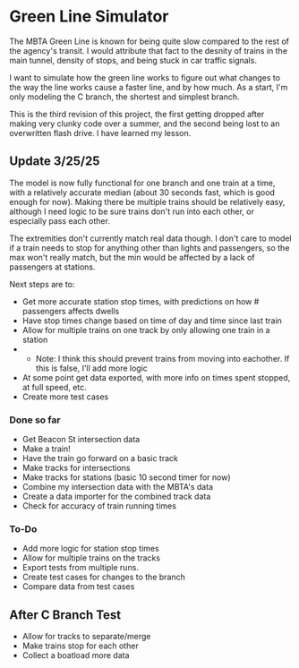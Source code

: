# Green Line Simulator

The MBTA Green Line is known for being quite slow compared to the rest of the agency's transit. I would attribute that fact to the desnity of trains in the main tunnel, density of stops, and being stuck in car traffic signals.

I want to simulate how the green line works to figure out what changes to the way the line works cause a faster line, and by how much. As a start, I'm only modeling the C branch, the shortest and simplest branch.

This is the third revision of this project, the first getting dropped after making very clunky code over a summer, and the second being lost to an overwritten flash drive. I have learned my lesson.

## Update 3/25/25

The model is now fully functional for one branch and one train at a time, 
with a relatively accurate median (about 30 seconds fast, which is good enough for now). 
Making there be multiple trains should be relatively easy, 
although I need logic to be sure trains don't run into each other, 
or especially pass each other.

The extremities don't currently match real data though. 
I don't care to model if a train needs to stop for anything other than lights and passengers, 
so the max won't really match, but the min would be affected by a lack of passengers at stations.

Next steps are to:
- Get more accurate station stop times, with predictions on how # passengers affects dwells
- Have stop times change based on time of day and time since last train
- Allow for multiple trains on one track by only allowing one train in a station
- * Note: I think this should prevent trains from moving into eachother. If this is false, I'll add more logic
- At some point get data exported, with more info on times spent stopped, at full speed, etc.
- Create more test cases

### Done so far

- Get Beacon St intersection data
- Make a train!
- Have the train go forward on a basic track
- Make tracks for intersections
- Make tracks for stations (basic 10 second timer for now)
- Combine my intersection data with the MBTA's data
- Create a data importer for the combined track data
- Check for accuracy of train running times

### To-Do

- Add more logic for station stop times
- Allow for multiple trains on the tracks
- Export tests from multiple runs.
- Create test cases for changes to the branch
- Compare data from test cases



## After C Branch Test

- Allow for tracks to separate/merge
- Make trains stop for each other
- Collect a boatload more data
